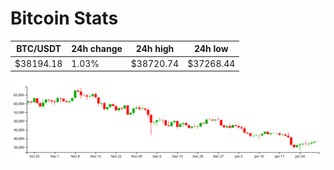 # Bitcoin Stats

BTC/USDT|24h change|24h high|24h low|
|---|---|---|---|
|$38194.18|1.03%|$38720.74|$37268.44|

<img src="./chart.svg">
